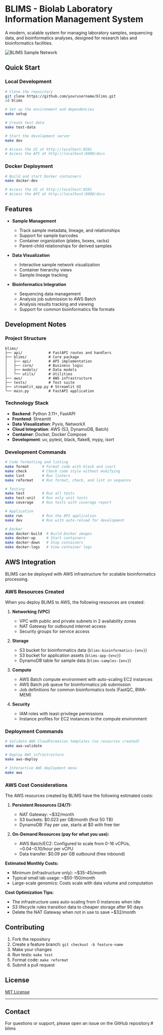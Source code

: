 # BLIMS - Biolab Laboratory Information Management System

A modern, scalable system for managing laboratory samples, sequencing data, and bioinformatics analyses, designed for research labs and bioinformatics facilities.

![BLIMS Sample Network](https://raw.githubusercontent.com/yourusername/blims/main/docs/images/sample_network.png)

## Quick Start

### Local Development

```bash
# Clone the repository
git clone https://github.com/yourusername/blims.git
cd blims

# Set up the environment and dependencies
make setup

# Create test data
make test-data

# Start the development server
make dev

# Access the UI at http://localhost:8501
# Access the API at http://localhost:8000/docs
```

### Docker Deployment

```bash
# Build and start Docker containers
make docker-dev

# Access the UI at http://localhost:8501
# Access the API at http://localhost:8000/docs
```

## Features

- **Sample Management**
  - Track sample metadata, lineage, and relationships
  - Support for sample barcodes
  - Container organization (plates, boxes, racks)
  - Parent-child relationships for derived samples

- **Data Visualization**
  - Interactive sample network visualization
  - Container hierarchy views
  - Sample lineage tracking

- **Bioinformatics Integration**
  - Sequencing data management
  - Analysis job submission to AWS Batch
  - Analysis results tracking and viewing
  - Support for common bioinformatics file formats

## Development Notes

### Project Structure

```
blims/
├── api/            # FastAPI routes and handlers
├── blims/          # Core package
│   ├── api/        # API implementation
│   ├── core/       # Business logic
│   ├── models/     # Data models
│   └── utils/      # Utilities
├── aws/            # AWS infrastructure
├── tests/          # Test suite
├── streamlit_app.py # Streamlit UI
└── main.py         # FastAPI application
```

### Technology Stack

- **Backend**: Python 3.11+, FastAPI
- **Frontend**: Streamlit
- **Data Visualization**: Pyvis, NetworkX
- **Cloud Integration**: AWS (S3, DynamoDB, Batch)
- **Container**: Docker, Docker Compose
- **Development**: uv, pytest, black, flake8, mypy, isort

### Development Commands

```bash
# Code formatting and linting
make format      # Format code with black and isort
make check       # Check code style without modifying
make lint        # Run linters
make reformat    # Run format, check, and lint in sequence

# Testing
make test        # Run all tests
make test-unit   # Run only unit tests
make coverage    # Run tests with coverage report

# Application
make run         # Run the API application
make dev         # Run with auto-reload for development

# Docker
make docker-build  # Build Docker images
make docker-up     # Start containers
make docker-down   # Stop containers
make docker-logs   # View container logs
```

## AWS Integration

BLIMS can be deployed with AWS infrastructure for scalable bioinformatics processing.

### AWS Resources Created

When you deploy BLIMS to AWS, the following resources are created:

1. **Networking (VPC)**
   - VPC with public and private subnets in 2 availability zones
   - NAT Gateway for outbound internet access
   - Security groups for service access

2. **Storage**
   - S3 bucket for bioinformatics data (`blims-bioinformatics-{env}`)
   - S3 bucket for application assets (`blims-app-{env}`)
   - DynamoDB table for sample data (`blims-samples-{env}`)

3. **Compute**
   - AWS Batch compute environment with auto-scaling EC2 instances
   - AWS Batch job queue for bioinformatics job submission
   - Job definitions for common bioinformatics tools (FastQC, BWA-MEM)

4. **Security**
   - IAM roles with least-privilege permissions
   - Instance profiles for EC2 instances in the compute environment

### Deployment Commands

```bash
# Validate AWS CloudFormation templates (no resources created)
make aws-validate

# Deploy AWS infrastructure
make aws-deploy

# Interactive AWS deployment menu
make aws
```

### AWS Cost Considerations

The AWS resources created by BLIMS have the following estimated costs:

1. **Persistent Resources (24/7):**
   - NAT Gateway: ~$32/month
   - S3 buckets: $0.023 per GB/month (first 50 TB)
   - DynamoDB: Pay per use, starts at $0 with free tier

2. **On-Demand Resources (pay for what you use):**
   - AWS Batch/EC2: Configured to scale from 0-16 vCPUs, ~$0.04-$0.10/hour per vCPU
   - Data transfer: $0.09 per GB outbound (free inbound)

**Estimated Monthly Costs:**
- Minimum (infrastructure only): ~$35-45/month
- Typical small lab usage: ~$50-150/month
- Large-scale genomics: Costs scale with data volume and computation

**Cost Optimization Tips:**
- The infrastructure uses auto-scaling from 0 instances when idle
- S3 lifecycle rules transition data to cheaper storage after 90 days
- Delete the NAT Gateway when not in use to save ~$32/month

## Contributing

1. Fork the repository
2. Create a feature branch: `git checkout -b feature-name`
3. Make your changes
4. Run tests: `make test`
5. Format code: `make reformat`
6. Submit a pull request

## License

[MIT License](LICENSE)

---

## Contact

For questions or support, please open an issue on the GitHub repository.# blims
